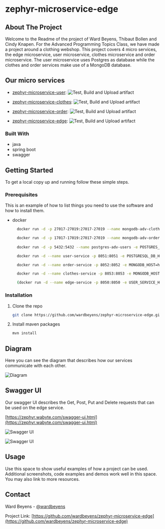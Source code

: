 
# zephyr-microservice-edge

## About The Project
Welcome to the Readme of the project of Ward Beyens, Thibaut Bollen and Cindy Knapen. For the Advanced Programming Topics Class, we have made a project around a clothing webshop. This project covers 4 micro services, the edge microservice, user microservice, clothes microservice and order microservice. The user microservice uses Postgres as database while the clothes and order services make use of a MongoDB database.

## Our micro services


- 
  [zephyr-microservice-user](https://github.com/cindy5656/zephyr-microservice-user): ![Test, Build and Upload artifact](https://github.com/cindy5656/zephyr-microservice-user/workflows/Test,%20Build%20and%20Upload%20artifact/badge.svg?branch=master)
  
- 
  [zephyr-microservice-clothes](https://github.com/thibautbollen/zephyr-microservice-clothes): ![Test, Build and Upload artifact](https://github.com/thibautbollen/zephyr-microservice-clothes/workflows/Test,%20Build%20and%20Upload%20artifact/badge.svg?branch=main)
  
- 
  [zephyr-microservice-order](https://github.com/wardbeyens/zephyr-microservice-order): ![Test, Build and Upload artifact](https://github.com/wardbeyens/zephyr-microservice-order/workflows/Test,%20Build%20and%20Upload%20artifact/badge.svg?branch=main)
  
- 
  [zephyr-microservice-edge](https://github.com/wardbeyens/zephyr-microservice-edge): ![Test, Build and Upload artifact](https://github.com/wardbeyens/zephyr-microservice-edge/workflows/Test,%20Build%20and%20Upload%20artifact/badge.svg?branch=main)
  


### Built With

* []()java
* []()spring boot
* []()swagger

## Getting Started

To get a local copy up and running follow these simple steps.

### Prerequisites

This is an example of how to list things you need to use the software and how to install them.
* docker
  ```sh
    docker run -d -p 27017-27019:27017-27019 --name mongodb-adv-clothes mongo

    docker run -d -p 17017-17019:27017-27019 --name mongodb-adv-orders mongo
    
    docker run -d -p 5432:5432 --name postgres-adv-users -e POSTGRES_PASSWORD=postgres -e POSTGRES_DB=userTest postgres

    docker run -d --name user-service -p 8051:8051 -e POSTGRESQL_DB_HOST=host.docker.internal cindy5656/userservice:latest

    docker run -d --name order-service -p 8052:8052 -e MONGODB_HOST=host.docker.internal -e MONGODB_PORT=17017 wardbeyens/orderservice:latest

    docker run -d --name clothes-service -p 8053:8053 -e MONGODB_HOST=host.docker.internal 990604/clothesservice:latest

    (docker run -d --name edge-service -p 8050:8050 -e USER_SERVICE_HOST=host.docker.internal -e CLOTHES_SERVICE_HOST=host.docker.internal -e ORDER_SERVICE_HOST=host.docker.internal wardbeyens/zephyr-edge-service:latest)
  ```

### Installation

1. Clone the repo
   ```sh
   git clone https://github.com/wardbeyens/zephyr-microservice-edge.git
   ```
2. Install maven packages
   ```sh
   mvn install
   ```
## Diagram
Here you can see the diagram that describes how our services communicate with each other. 

![Diagram](https://i.imgur.com/LvCd8C1.png)

## Swagger UI
Our swagger UI describes the Get, Post, Put and Delete requests that can be used on the edge service. 

[https://zephyr.wabyte.com/swagger-ui.html](https://zephyr.wabyte.com/swagger-ui.html)


![Swagger UI](https://i.imgur.com/rixDKdr.png)

![Swagger UI](https://i.imgur.com/5Yw7CCC.png)




## Usage

Use this space to show useful examples of how a project can be used. Additional screenshots, code examples and demos work well in this space. You may also link to more resources.

## Contact

Ward Beyens - [@wardbeyens](https://twitter.com/wardbeyens)

Project Link: [https://github.com/wardbeyens/zephyr-microservice-edge](https://github.com/wardbeyens/zephyr-microservice-edge)

